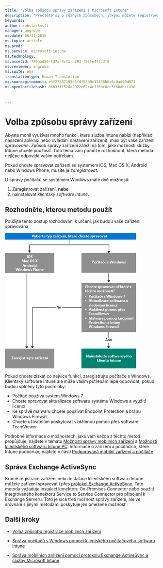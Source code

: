 ```yaml
---
title: "Volba způsobu správy zařízení | Microsoft Intune"
description: "Přečtěte si o různých způsobech, jakými můžete registrovat a spravovat zařízení."
keywords: 
author: robstackmsft
manager: angrobe
ms.date: 08/31/2016
ms.topic: article
ms.prod: 
ms.service: microsoft-intune
ms.technology: 
ms.assetid: 770aad50-fd7a-4cf1-a793-f95fe47fc3f8
ms.reviewer: angrobe
ms.suite: ems
translationtype: Human Translation
ms.sourcegitcommit: e3f27837195e5fdf58b9c13f38b0e5c0ad90d971
ms.openlocfilehash: 86b33ff528a2922e62c4c726bc8ce5f6bdbcfa38


---
```


# Volba způsobu správy zařízení

Abyste mohli využívat mnoho funkcí, které služba Intune nabízí (například nasazení aplikaci nebo ovládání nastavení zařízení), musí být vaše zařízení *spravované*. Způsob správy zařízení záleží na tom, jaké možnosti služby Intune chcete používat.
Toto téma vám pomůže rozhodnout, která metoda nejlépe odpovídá vašim potřebám.

Pokud chcete spravovat zařízení se systémem iOS, Mac OS X, Android nebo Windows Phone, musíte je *zaregistrovat*.

U správy počítačů se systémem Windows máte dvě možnosti:

1. Zaregistrovat zařízení, **nebo**
2. nainstalovat *klientský software Intune*.

## Rozhodněte, kterou metodu použít
Použijte tento postup rozhodování k určení, jak budou vaše zařízení spravována.

![Postup rozhodování, jak budou vaše zařízení spravována.](./media/choose-manage-method.png)

Pokud chcete získat co nejvíce funkcí, zaregistrujte počítače s Windows. Klientský software Intune ale může vašim potřebám lépe odpovídat, pokud budou splněny tyto podmínky:

- Počítač používá systém Windows 7
- Chcete spravovat aktualizace softwaru systému Windows a využití licencí
- Ke správě malwaru chcete používat Endpoint Protection a bránu Windows Firewall
- Chcete uživatelům poskytovat vzdálenou pomoc přes software TeamViewer


Podrobné informace o možnostech, jaké vám každá z těchto metod propůjčuje, najdete v tématu [Možnosti správy mobilních zařízení](mobile-device-management-capabilities-in-microsoft-intune.md) a [Možnosti klientského softwaru Intune PC](windows-pc-management-capabilities-in-microsoft-intune.md).
Informace o zařízení a počítačích, které Intune podporuje, najdete v části [Podporovaná mobilní zařízení a počítače](/intune/get-started/supported-mobile-devices-and-computers)


## Správa Exchange ActiveSync
Kromě registrace zařízení nebo instalace klientského softwaru Intune můžete zařízení spravovat i přes [protokol Exchange ActiveSync](/intune/deploy-use/mobile-device-management-with-exchange-activesync-and-microsoft-intune). Tato metoda vyžaduje instalaci konektoru On-Premises Connector nebo použití integrovaného konektoru Service to Service Connector pro připojení k Exchange Serveru.
Toto je sice třetí možnost správy zařízení, ale ve srovnání s jinými metodami poskytuje jen omezené možnosti.


## Další kroky

- [Volba způsobu registrace mobilních zařízení](/intune/get-started/choose-how-to-enroll-devices1)
- [Správa počítačů s Windows pomocí klientského počítačového softwaru Intune](/intune/deploy-use/manage-windows-pcs-with-microsoft-intune)



- [Správa mobilních zařízení pomocí protokolu Exchange ActiveSync a služby Microsoft Intune](/intune/deploy-use/mobile-device-management-with-exchange-activesync-and-microsoft-intune).




<!--HONumber=Aug16_HO5-->


